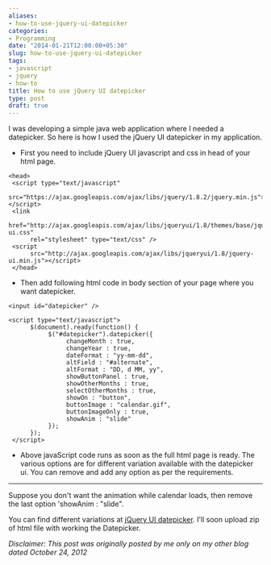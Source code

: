 ```yaml
---
aliases:
- how-to-use-jquery-ui-datepicker
categories:
- Programming
date: "2014-01-21T12:00:00+05:30"
slug: how-to-use-jquery-ui-datepicker
tags:
- javascript
- jquery
- how-to
title: How to use jQuery UI datepicker
type: post
draft: true
---
```

I was developing a simple java web application where I needed a datepicker. So here is how I used the jQuery UI datepicker in my application.


- First you need to include jQuery UI javascript and css in head of your html page.

```
<head>  
 <script type="text/javascript"  
      src="https://ajax.googleapis.com/ajax/libs/jquery/1.8.2/jquery.min.js"></script>  
 <link  
      href="http://ajax.googleapis.com/ajax/libs/jqueryui/1.8/themes/base/jquery-ui.css"  
      rel="stylesheet" type="text/css" />  
 <script  
      src="http://ajax.googleapis.com/ajax/libs/jqueryui/1.8/jquery-ui.min.js"></script>  
 </head>
```

- Then add following html code in body section of your page where you want datepicker.

`<input id="datepicker" />`

```
<script type="text/javascript">  
      $(document).ready(function() {  
           $("#datepicker").datepicker({  
                changeMonth : true,  
                changeYear : true,  
                dateFormat : "yy-mm-dd",  
                altField : "#alternate",  
                altFormat : "DD, d MM, yy",  
                showButtonPanel : true,  
                showOtherMonths : true,  
                selectOtherMonths : true,  
                showOn : "button",  
                buttonImage : "calendar.gif",  
                buttonImageOnly : true,  
                showAnim : "slide"  
           });  
      });  
 </script>  
```

- Above javaScript code runs as soon as the full html page is ready. The various options are for different variation available with the datepicker ui. You can remove and add any option as per the requirements.

---
Suppose you don't want the animation while calendar loads, then remove the last option 'showAnim : "slide".

You can find different variations at [jQuery UI datepicker](http://jqueryui.com/datepicker/).
I'll soon upload zip of html file with working the Datepicker.

*Disclaimer: This post was originally posted by me only on my other blog dated October 24, 2012*
